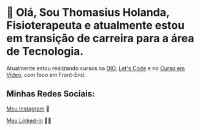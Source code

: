  # 👋 Olá, Sou Thomasius Holanda, Fisioterapeuta e atualmente estou em transição de carreira para a área de Tecnologia. 

Atualmente estou realizando cursos na [DIO](https://www.dio.me/), [Let's Code](https://letscode.com.br/) e no [Curso em Vídeo](https://www.cursoemvideo.com/), com foco em Front-End.

 ## Minhas Redes Sociais: 
 [Meu Instagram](https://www.instagram.com/thomasiusholanda/) 🤳
 
 [Meu Linked-in](https://www.linkedin.com/in/thomasius-holanda-772821237/) 🧑‍💼
